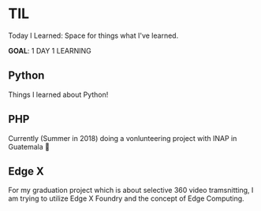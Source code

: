 # TIL
Today I Learned:
Space for things what I've learned.

**GOAL**: 1 DAY 1 LEARNING

## Python
Things I learned about Python!

## PHP
Currently (Summer in 2018) doing a vonlunteering project with INAP in Guatemala :eyes:

## Edge X
For my graduation project which is about selective 360 video tramsnitting, I am trying to utilize Edge X Foundry and the concept of Edge Computing.
